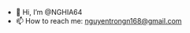 - 👋 Hi, I’m @NGHIA64
- 📫 How to reach me: nguyentrongn168@gmail.com

<!---
NGHIA64/NGHIA64 is a ✨ special ✨ repository because its `README.md` (this file) appears on your GitHub profile.
You can click the Preview link to take a look at your changes.
--->
